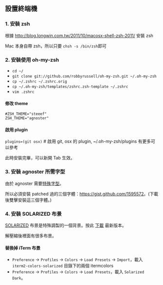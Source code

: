 ## 設置終端機


### 1. 安裝 zsh

根據 <http://blog.longwin.com.tw/2011/10/macosx-shell-zsh-2011/> 安裝 zsh

Mac 本身自帶 zsh，所以只要 `chsh -s /bin/zsh`即可

### 2. 安裝使用 oh-my-zsh

* `cd ~/`
* `git clone git://github.com/robbyrussell/oh-my-zsh.git ~/.oh-my-zsh`
* `cp ~/.zshrc ~/.zshrc.orig`
* `cp ~/.oh-my-zsh/templates/zshrc.zsh-template ~/.zshrc`
* `vim .zshrc`

#### 修改 theme

```
#ZSH_THEME="steeef"
ZSH_THEME="agnoster"
```

#### 啟用 plugin

`plugins=(git osx)` # 啟用 git, osx 的 plugin, ~/.oh-my-zsh/plugins 有更多可以參考

此時安裝完畢，可以新開 Tab 生效。

### 3. 安裝 agnoster 所需字型

由於 agnoster 需要[特殊字型](https://gist.github.com/3712874)。

所以必須安裝 patched 過的三個字體：<https://gist.github.com/1595572>。(下載後雙擊安裝這三個字體。)

### 4. 安裝 SOLARIZED 布景

[SOLARIZED](http://ethanschoonover.com/solarized) 布景是特殊調製的一個背景。按此 [下載](http://ethanschoonover.com/solarized/files/solarized.zip) 最新版本。

解壓縮後裡面有很多布景。

#### 替換掉 iTerm 布景

* `Preference` -> `Profiles` -> `Colors` -> `Load Presets` -> `Import`，載入 `iterm2-colors-solarized` 目錄下的兩個 itermcolors
* `Preference` -> `Profiles` -> `Colors` -> `Load Presets`，載入 `Solarized Dark`。


